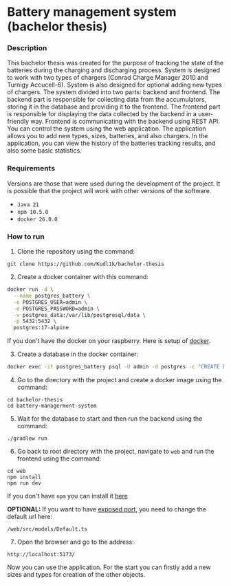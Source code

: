 # Battery management system (bachelor thesis)

### Description

This bachelor thesis was created for the purpose of tracking the state of the batteries during the charging and discharging process. System is designed to work with two types of chargers (Conrad Charge Manager 2010 and Turnigy Accucell-6).
System is also designed for optional adding new types of chargers. The system divided into two parts: backend and frontend. The backend part is responsible for collecting data from the accumulators, storing it in the database and providing it to the frontend.
The frontend part is responsible for displaying the data collected by the backend in a user-friendly way. Frontend is communicating with the backend using REST API.
You can control the system using the web application. The application allows you to add new types, sizes, batteries, and also chargers. In the application, you can view the history of the batteries tracking results, and also some basic statistics.

### Requirements
Versions are those that were used during the development of the project. It is possible that the project will work with other versions of the software.
- `Java 21`
- `npm 10.5.0`
- `docker 26.0.0`

### How to run

1. Clone the repository using the command:
```
git clone https://github.com/Kudl1k/bachelor-thesis
```
2. Create a docker container with this command:
```bash
docker run -d \
  --name postgres_battery \
  -e POSTGRES_USER=admin \
  -e POSTGRES_PASSWORD=admin \
  -v postgres_data:/var/lib/postgresql/data \
  -p 5432:5432 \
  postgres:17-alpine
```
If you don't have the docker on your raspberry. Here is setup of [docker](https://docs.docker.com/engine/install/raspberry-pi-os/).

3. Create a database in the docker container:
``` bash
docker exec -it postgres_battery psql -U admin -d postgres -c "CREATE DATABASE battery;"
```
4. Go to the directory with the project and create a docker image using the command:
```
cd bachelor-thesis
cd battery-managerment-system
```
5. Wait for the database to start and then run the backend using the command:
```
./gradlew run
```
6. Go back to root directory with the project, navigate to `web` and run the frontend using the command:
```
cd web
npm install
npm run dev
```
If you don't have `npm` you can install it [here](https://github.com/nodesource/distributions?tab=readme-ov-file#installation-instructions-deb)

**OPTIONAL:**
If you want to have [exposed port](https://www.a2hosting.com/kb/developer-corner/linux/installing-and-configuring-ufw-uncomplicated-firewall/), you need to change the default url here:
```
/web/src/models/Default.ts
```
7. Open the browser and go to the address:
```
http://localhost:5173/
```
Now you can use the application. For the start you can firstly add a new sizes and types for creation of the other objects. 
